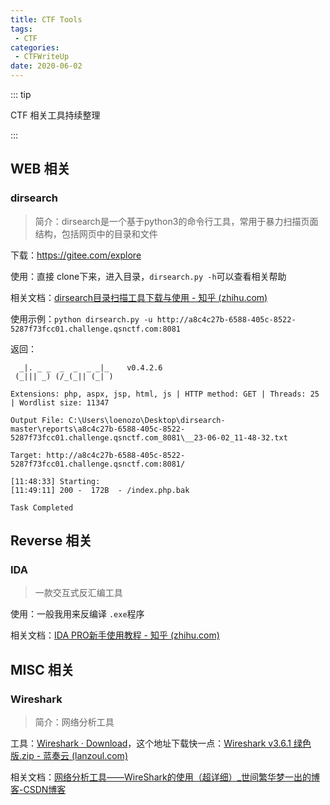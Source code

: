 ```yaml
---
title: CTF Tools
tags:
 - CTF
categories:
 - CTFWriteUp
date: 2020-06-02
---
```


::: tip

CTF 相关工具持续整理

:::

## WEB 相关

### dirsearch

> 简介：dirsearch是一个基于python3的命令行工具，常用于暴力扫描页面结构，包括网页中的目录和文件

下载：https://gitee.com/explore

使用：直接 clone下来，进入目录，`dirsearch.py -h`可以查看相关帮助

相关文档：[dirsearch目录扫描工具下载与使用 - 知乎 (zhihu.com)](https://zhuanlan.zhihu.com/p/537515948)

使用示例：`python dirsearch.py -u http://a8c4c27b-6588-405c-8522-5287f73fcc01.challenge.qsnctf.com:8081`

返回：

```shell
  _|. _ _  _  _  _ _|_    v0.4.2.6
 (_||| _) (/_(_|| (_| )

Extensions: php, aspx, jsp, html, js | HTTP method: GET | Threads: 25 | Wordlist size: 11347

Output File: C:\Users\loenozo\Desktop\dirsearch-master\reports\a8c4c27b-6588-405c-8522-5287f73fcc01.challenge.qsnctf.com_8081\__23-06-02_11-48-32.txt

Target: http://a8c4c27b-6588-405c-8522-5287f73fcc01.challenge.qsnctf.com:8081/

[11:48:33] Starting:
[11:49:11] 200 -  172B  - /index.php.bak

Task Completed
```

## Reverse 相关

### IDA

> 一款交互式反汇编工具

使用：一般我用来反编译 `.exe`程序

相关文档：[IDA PRO新手使用教程 - 知乎 (zhihu.com)](https://zhuanlan.zhihu.com/p/82177268)

## MISC 相关

### Wireshark

> 简介：网络分析工具

工具：[Wireshark · Download](https://www.wireshark.org/download.html)，这个地址下载快一点：[Wireshark v3.6.1 绿色版.zip - 蓝奏云 (lanzoul.com)](https://l13144.lanzoul.com/its9lzbk38h)

相关文档：[网络分析工具——WireShark的使用（超详细）_世间繁华梦一出的博客-CSDN博客](https://blog.csdn.net/zzwwhhpp/article/details/113077747)